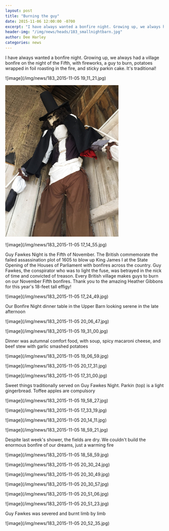 ```yaml
---
layout: post
title: "Burning the guy"
date: 2015-11-06 12:00:00 -0700
excerpt: "I have always wanted a bonfire night. Growing up, we always had a village bonfire on the night ..."
header-img: "/img/news/heads/183_smallnightbarn.jpg"
author: Dee Harley
categories: news
---
```

I have always wanted a bonfire night. Growing up, we always had a
village bonfire on the night of the Fifth, with fireworks, a guy to
burn, potatoes wrapped in foil roasting in the fire, and sticky parkin
cake. It's traditional!

![image](/img/news/183_2015-11-05 19_11_21.jpg)

![image](/img/news/183_guy.JPG)

![image](/img/news/183_2015-11-05 17_14_55.jpg)

Guy Fawkes Night is the Fifth of November. The British commemorate the
failed assassination plot of 1605 to blow up King James I at the State
Opening of the Houses of Parliament with bonfires across the country.
Guy Fawkes, the conspirator who was to light the fuse, was betrayed in
the nick of time and convicted of treason. Every British village makes
guys to burn on our November Fifth bonfires. Thank you to the amazing
Heather Gibbons for this year's 18-feet tall effigy!

![image](/img/news/183_2015-11-05 17_24_49.jpg)

Our Bonfire Night dinner table in the Upper Barn looking serene in the
late afternoon

![image](/img/news/183_2015-11-05 20_06_47.jpg)

![image](/img/news/183_2015-11-05 19_31_00.jpg)

Dinner was autumnal comfort food, with soup, spicy macaroni cheese,
and beef stew with garlic smashed potatoes



![image](/img/news/183_2015-11-05 19_06_59.jpg)

![image](/img/news/183_2015-11-05 20_17_31.jpg)

![image](/img/news/183_2015-11-05 17_31_00.jpg)

Sweet things traditionally served on Guy Fawkes Night. Parkin (top) is
a light gingerbread. Toffee apples are compulsory

![image](/img/news/183_2015-11-05 19_58_27.jpg)



![image](/img/news/183_2015-11-05 17_33_19.jpg)

![image](/img/news/183_2015-11-05 20_14_11.jpg)

![image](/img/news/183_2015-11-05 18_59_21.jpg)

Despite last week's shower, the fields are dry. We couldn't build the
enormous bonfire of our dreams, just a warming fire

![image](/img/news/183_2015-11-05 18_58_59.jpg)



![image](/img/news/183_2015-11-05 20_30_24.jpg)

![image](/img/news/183_2015-11-05 20_30_49.jpg)

![image](/img/news/183_2015-11-05 20_30_57.jpg)

![image](/img/news/183_2015-11-05 20_51_06.jpg)

![image](/img/news/183_2015-11-05 20_51_23.jpg)

Guy Fawkes was severed and burnt limb by limb

![image](/img/news/183_2015-11-05 20_52_35.jpg)

